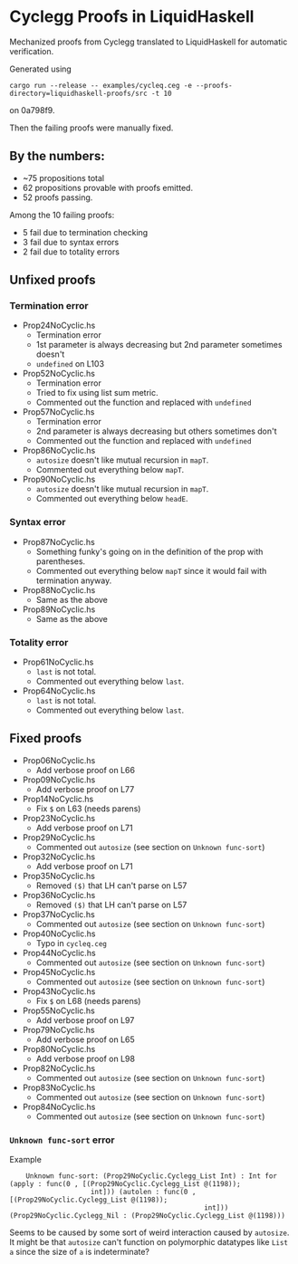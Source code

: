 # Cyclegg Proofs in LiquidHaskell

Mechanized proofs from Cyclegg translated to LiquidHaskell for automatic
verification.

Generated using

``` shell
cargo run --release -- examples/cycleq.ceg -e --proofs-directory=liquidhaskell-proofs/src -t 10
```

on 0a798f9.

Then the failing proofs were manually fixed.

## By the numbers:
- ~75 propositions total
- 62 propositions provable with proofs emitted.
- 52 proofs passing.

Among the 10 failing proofs:

- 5 fail due to termination checking
- 3 fail due to syntax errors
- 2 fail due to totality errors

## Unfixed proofs

### Termination error

- Prop24NoCyclic.hs
  * Termination error
  * 1st parameter is always decreasing but 2nd parameter sometimes doesn't
  * `undefined` on L103
- Prop52NoCyclic.hs
  * Termination error
  * Tried to fix using list sum metric.
  * Commented out the function and replaced with `undefined`
- Prop57NoCyclic.hs
  * Termination error
  * 2nd parameter is always decreasing but others sometimes don't
  * Commented out the function and replaced with `undefined`
- Prop86NoCyclic.hs
  * `autosize` doesn't like mutual recursion in `mapT`.
  * Commented out everything below `mapT`.
- Prop90NoCyclic.hs
  * `autosize` doesn't like mutual recursion in `mapT`.
  * Commented out everything below `headE`.

### Syntax error
- Prop87NoCyclic.hs
  * Something funky's going on in the definition of the prop with parentheses.
  * Commented out everything below `mapT` since it would fail with termination
    anyway.
- Prop88NoCyclic.hs
  * Same as the above
- Prop89NoCyclic.hs
  * Same as the above

### Totality error
- Prop61NoCyclic.hs
  * `last` is not total.
  * Commented out everything below `last`.
- Prop64NoCyclic.hs
  * `last` is not total.
  * Commented out everything below `last`.

## Fixed proofs

- Prop06NoCyclic.hs
  * Add verbose proof on L66
- Prop09NoCyclic.hs
  * Add verbose proof on L77
- Prop14NoCyclic.hs
  * Fix `$` on L63 (needs parens)
- Prop23NoCyclic.hs
  * Add verbose proof on L71
- Prop29NoCyclic.hs
  * Commented out `autosize` (see section on `Unknown func-sort`)
- Prop32NoCyclic.hs
  * Add verbose proof on L71
- Prop35NoCyclic.hs
  * Removed `($)` that LH can't parse on L57
- Prop36NoCyclic.hs
  * Removed `($)` that LH can't parse on L57
- Prop37NoCyclic.hs
  * Commented out `autosize` (see section on `Unknown func-sort`)
- Prop40NoCyclic.hs
  * Typo in `cycleq.ceg`
- Prop44NoCyclic.hs
  * Commented out `autosize` (see section on `Unknown func-sort`)
- Prop45NoCyclic.hs
  * Commented out `autosize` (see section on `Unknown func-sort`)
- Prop43NoCyclic.hs
  * Fix `$` on L68 (needs parens)
- Prop55NoCyclic.hs
  * Add verbose proof on L97
- Prop79NoCyclic.hs
  * Add verbose proof on L65
- Prop80NoCyclic.hs
  * Add verbose proof on L98
- Prop82NoCyclic.hs
  * Commented out `autosize` (see section on `Unknown func-sort`)
- Prop83NoCyclic.hs
  * Commented out `autosize` (see section on `Unknown func-sort`)
- Prop84NoCyclic.hs
  * Commented out `autosize` (see section on `Unknown func-sort`)

### `Unknown func-sort` error

Example
```
    Unknown func-sort: (Prop29NoCyclic.Cyclegg_List Int) : Int for (apply : func(0 , [(Prop29NoCyclic.Cyclegg_List @(1198));
                    int])) (autolen : func(0 , [(Prop29NoCyclic.Cyclegg_List @(1198));
                                                int])) (Prop29NoCyclic.Cyclegg_Nil : (Prop29NoCyclic.Cyclegg_List @(1198)))
```

Seems to be caused by some sort of weird interaction caused by `autosize`. It
might be that `autosize` can't function on polymorphic datatypes like `List a`
since the size of `a` is indeterminate?

